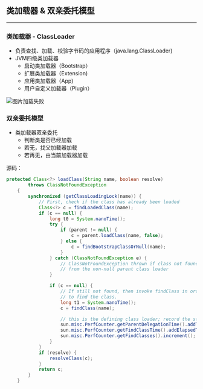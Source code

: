 ## **类加载器 & 双亲委托模型**
---------------------------------

### **类加载器 - ClassLoader**
* 负责查找、加载、校验字节码的应用程序（java.lang.ClassLoader)
* JVM四级类加载器
    + 启动类加载器（Bootstrap）
    + 扩展类加载器（Extension)
    + 应用类加载器（App)
    + 用户自定义加载器（Plugin） 

![图片加载失败](https://maxwell-l.github.io/WriteSomething/image/classloader.png)

### **双亲委托模型**
* 类加载器双亲委托
    + 判断类是否已经加载
    + 若无，找父加载器加载
    + 若再无，由当前加载器加载

源码：  
``` java 
protected Class<?> loadClass(String name, boolean resolve)
        throws ClassNotFoundException
    {
        synchronized (getClassLoadingLock(name)) {
            // First, check if the class has already been loaded
            Class<?> c = findLoadedClass(name);
            if (c == null) {
                long t0 = System.nanoTime();
                try {
                    if (parent != null) {
                        c = parent.loadClass(name, false);
                    } else {
                        c = findBootstrapClassOrNull(name);
                    }
                } catch (ClassNotFoundException e) {
                    // ClassNotFoundException thrown if class not found
                    // from the non-null parent class loader
                }

                if (c == null) {
                    // If still not found, then invoke findClass in order
                    // to find the class.
                    long t1 = System.nanoTime();
                    c = findClass(name);

 					// this is the defining class loader; record the stats
                    sun.misc.PerfCounter.getParentDelegationTime().addTime(t1 - t0);
                    sun.misc.PerfCounter.getFindClassTime().addElapsedTimeFrom(t1);
                    sun.misc.PerfCounter.getFindClasses().increment();
                }
            }
            if (resolve) {
                resolveClass(c);
            }
            return c;
        }
    }

```